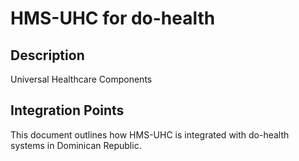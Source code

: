# HMS-UHC for do-health

## Description

Universal Healthcare Components

## Integration Points

This document outlines how HMS-UHC is integrated with do-health systems in Dominican Republic.
